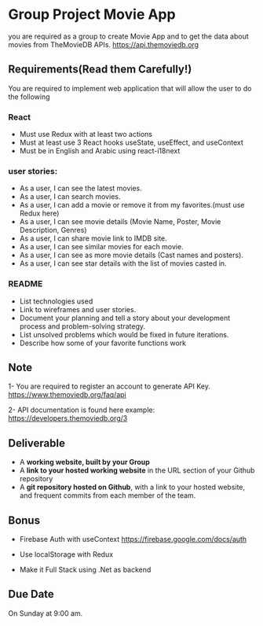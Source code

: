 
# Group Project Movie App

you are required as a group to create Movie App and to get the data about movies from TheMovieDB APIs.
https://api.themoviedb.org


## Requirements(Read them Carefully!)

You are required to implement web application that will allow the user to do the following

### React
- Must use Redux with at least two actions
- Must at least use 3 React hooks useState, useEffect, and useContext
- Must be in English and Arabic using react-i18next

### user stories:
- As a user, I can see the latest movies.
- As a user, I can search movies.
- As a user, I can add a movie or remove it from my favorites.(must use Redux here)
- As a user, I can see movie details (Movie Name, Poster, Movie Description, Genres)
- As a user, I can share movie link to IMDB site.
- As a user, I can see similar movies for each movie.
- As a user, I can see as more movie details (Cast names and posters).
- As a user, I can see star details with the list of movies casted in.

### README
- List technologies used
- Link to wireframes and user stories.
- Document your planning and tell a story about your development process and problem-solving strategy.
- List unsolved problems which would be fixed in future iterations.
- Describe how some of your favorite functions work

## Note

1- You are required to register an account to generate API Key. https://www.themoviedb.org/faq/api

2- API documentation is found here example: https://developers.themoviedb.org/3

## Deliverable 
- A **working website, built by your Group**
- A **link to your hosted working website** in the URL section of your Github repository
- A **git repository hosted on Github**, with a link to your hosted website, and frequent commits from each member of the team.

## Bonus 

- Firebase Auth with useContext https://firebase.google.com/docs/auth

- Use localStorage with Redux

- Make it Full Stack using .Net as backend


## Due Date

On Sunday at 9:00 am.
